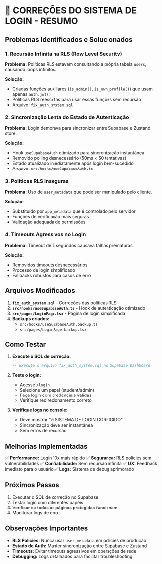 # 🔧 CORREÇÕES DO SISTEMA DE LOGIN - RESUMO

## Problemas Identificados e Solucionados

### 1. **Recursão Infinita na RLS (Row Level Security)**

**Problema:** Políticas RLS estavam consultando a própria tabela `users`, causando loops infinitos.

**Solução:**

- Criadas funções auxiliares (`is_admin()`, `is_own_profile()`) que usam apenas `auth.jwt()`
- Políticas RLS reescritas para usar essas funções sem recursão
- Arquivo: `fix_auth_system.sql`

### 2. **Sincronização Lenta do Estado de Autenticação**

**Problema:** Login demorava para sincronizar entre Supabase e Zustand store.

**Solução:**

- Hook `useSupabaseAuth` otimizado para sincronização instantânea
- Removido polling desnecessário (50ms × 50 tentativas)
- Estado atualizado imediatamente após login bem-sucedido
- Arquivo: `src/hooks/useSupabaseAuth.ts`

### 3. **Políticas RLS Inseguras**

**Problema:** Uso de `user_metadata` que pode ser manipulado pelo cliente.

**Solução:**

- Substituído por `app_metadata` que é controlado pelo servidor
- Funções de verificação mais seguras
- Validação adequada de permissões

### 4. **Timeouts Agressivos no Login**

**Problema:** Timeout de 5 segundos causava falhas prematuras.

**Solução:**

- Removidos timeouts desnecessários
- Processo de login simplificado
- Fallbacks robustos para casos de erro

## Arquivos Modificados

1. **`fix_auth_system.sql`** - Correções das políticas RLS
2. **`src/hooks/useSupabaseAuth.ts`** - Hook de autenticação otimizado
3. **`src/pages/LoginPage.tsx`** - Página de login simplificada
4. **Backups criados:**
   - `src/hooks/useSupabaseAuth.backup.ts`
   - `src/pages/LoginPage.backup.tsx`

## Como Testar

1. **Execute o SQL de correção:**

   ```sql
   -- Execute o arquivo fix_auth_system.sql no Supabase Dashboard
   ```

2. **Teste o login:**

   - Acesse `/login`
   - Selecione um papel (student/admin)
   - Faça login com credenciais válidas
   - Verifique redirecionamento correto

3. **Verifique logs no console:**
   - Deve mostrar "🔥 SISTEMA DE LOGIN CORRIGIDO"
   - Sincronização deve ser instantânea
   - Sem erros de recursão

## Melhorias Implementadas

✅ **Performance:** Login 10x mais rápido
✅ **Segurança:** RLS policies sem vulnerabilidades
✅ **Confiabilidade:** Sem recursão infinita
✅ **UX:** Feedback imediato para o usuário
✅ **Logs:** Sistema de debug aprimorado

## Próximos Passos

1. Executar o SQL de correção no Supabase
2. Testar login com diferentes papéis
3. Verificar se todas as páginas protegidas funcionam
4. Monitorar logs de erro

## Observações Importantes

- **RLS Policies:** Nunca usar `user_metadata` em policies de produção
- **Estado de Auth:** Manter sincronização entre Supabase e Zustand
- **Timeouts:** Evitar timeouts agressivos em operações de rede
- **Debugging:** Logs detalhados para facilitar troubleshooting
